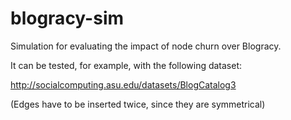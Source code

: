 blogracy-sim
============

Simulation for evaluating the impact of node churn over Blogracy.

It can be tested, for example, with the following dataset:

http://socialcomputing.asu.edu/datasets/BlogCatalog3

(Edges have to be inserted twice, since they are symmetrical)
